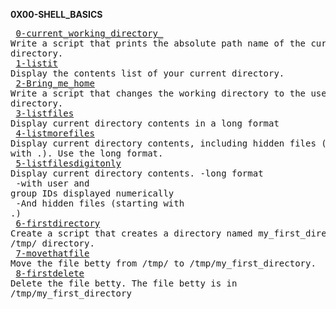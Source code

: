 **0X00-SHELL_BASICS** <br/> <pre>
[0-current_working_directory_](https://github.com/brianblue05/alx-system_engineering-devops/blob/master/0x00-shell_basics/0-current_working_directory)      Write a script that prints the absolute path name of the current working directory. <br/>
[1-listit](https://github.com/brianblue05/alx-system_engineering-devops/blob/master/0x00-shell_basics/1-listit)      Display the contents list of your current directory.<br/>
[2-Bring_me_home](https://github.com/brianblue05/alx-system_engineering-devops/blob/master/0x00-shell_basics/2-bring_me_home)    Write a script that changes the working directory to the user’s home directory.<br/>
[3-listfiles](https://github.com/brianblue05/alx-system_engineering-devops/blob/master/0x00-shell_basics/3-listfiles)      Display current directory contents in a long format</br>
[4-listmorefiles](https://github.com/brianblue05/alx-system_engineering-devops/blob/master/0x00-shell_basics/4-listmorefiles)    Display current directory contents, including hidden files (starting with .). Use the long format.<br/>
[5-listfilesdigitonly](https://github.com/brianblue05/alx-system_engineering-devops/blob/master/0x00-shell_basics/5-listfilesdigitonly)      Display current directory contents.  -long format <br/>
               -with user and group IDs displayed numerically</br>
                   -And hidden files (starting with .)</br>
[6-firstdirectory](https://github.com/brianblue05/alx-system_engineering-devops/blob/master/0x00-shell_basics/6-firstdirectory)     Create a script that creates a directory named my_first_directory in the /tmp/ directory.<br/>
[7-movethatfile](https://github.com/brianblue05/alx-system_engineering-devops/blob/master/0x00-shell_basics/7-movethatfile)      Move the file betty from /tmp/ to /tmp/my_first_directory.<br/>
[8-firstdelete](https://github.com/brianblue05/alx-system_engineering-devops/blob/master/0x00-shell_basics/8-firstdelete)     Delete the file betty.
                                        The file betty is in /tmp/my_first_directory<br/>
